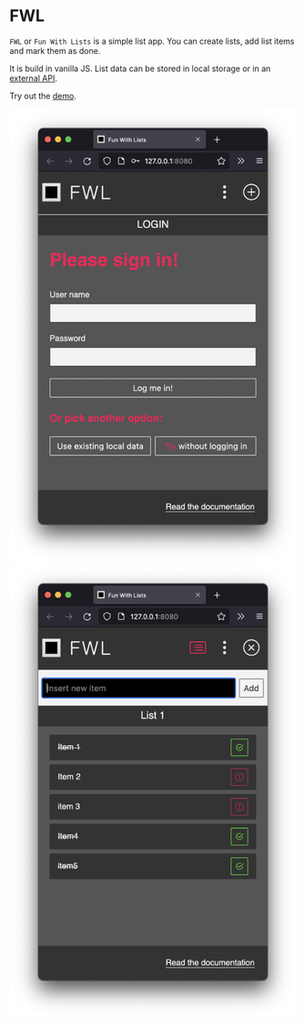 # FWL

`FWL` or `Fun With Lists` is a simple list app. You can create lists, add list items and mark them as done.

It is build in vanilla JS. List data can be stored in local storage or in an [external API](https://github.com/xylnx/simple-json).

Try out the [demo](https://xylnx.github.io/fwl/).

![screenshot](screenshot-1.png)
![screenshot](screenshot-2.png)
